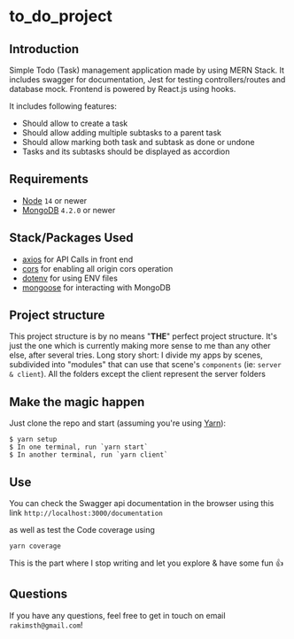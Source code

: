 # to_do_project

## Introduction

Simple Todo (Task) management application made by using MERN Stack. It includes swagger for documentation, Jest for testing controllers/routes and database mock.
Frontend is powered by React.js using hooks. 

It includes following features:
- Should allow to create a task
- Should allow adding multiple subtasks to a parent task
- Should allow marking both task and subtask as done or undone
- Tasks and its subtasks should be displayed as accordion

## Requirements

- [Node](https://nodejs.org) `14` or newer
- [MongoDB]() `4.2.0` or newer

## Stack/Packages Used

- [axios]() for API Calls in front end
- [cors]() for enabling all origin cors operation
- [dotenv]() for using ENV files
- [mongoose]() for interacting with MongoDB

## Project structure

This project structure is by no means "**THE**" perfect project structure. It's just the one which is currently making more sense to me than any other else, after several tries. Long story short: I divide my apps by scenes, subdivided into "modules" that can use that scene's `components` (ie: `server & client`). All the folders except the client represent the server folders

## Make the magic happen

Just clone the repo and start (assuming you're using [Yarn](https://yarnpkg.com)):

```shell
$ yarn setup
$ In one terminal, run `yarn start`
$ In another terminal, run `yarn client`
```

## Use

You can check the Swagger api documentation in the browser using this link `http://localhost:3000/documentation`

as well as test the Code coverage using

`yarn coverage`

This is the part where I stop writing and let you explore & have some fun 👍

## Questions

If you have any questions, feel free to get in touch on email `rakimsth@gmail.com`!
